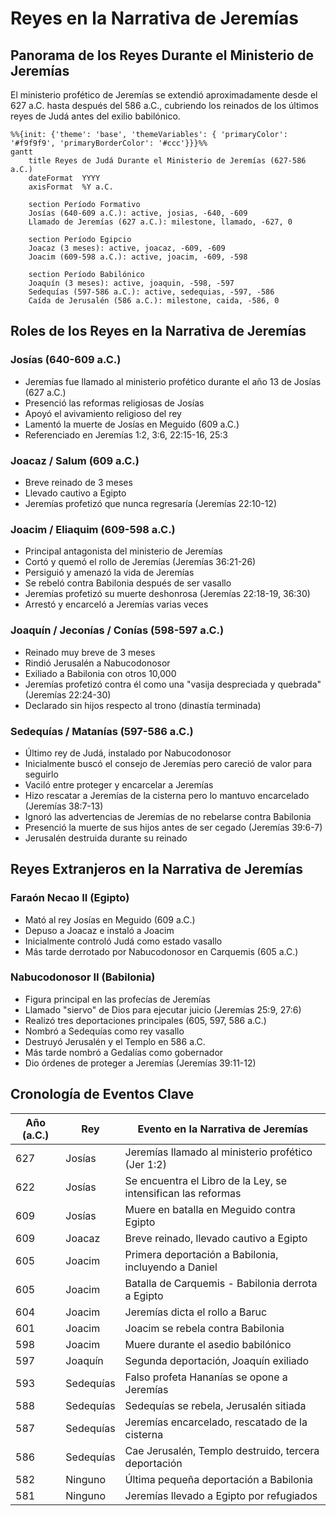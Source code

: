 # Reyes en la Narrativa de Jeremías

## Panorama de los Reyes Durante el Ministerio de Jeremías

El ministerio profético de Jeremías se extendió aproximadamente desde el 627 a.C. hasta después del 586 a.C., cubriendo los reinados de los últimos reyes de Judá antes del exilio babilónico.

```mermaid
%%{init: {'theme': 'base', 'themeVariables': { 'primaryColor': '#f9f9f9', 'primaryBorderColor': '#ccc'}}}%%
gantt
    title Reyes de Judá Durante el Ministerio de Jeremías (627-586 a.C.)
    dateFormat  YYYY
    axisFormat  %Y a.C.
    
    section Período Formativo
    Josías (640-609 a.C.): active, josias, -640, -609
    Llamado de Jeremías (627 a.C.): milestone, llamado, -627, 0
    
    section Período Egipcio
    Joacaz (3 meses): active, joacaz, -609, -609
    Joacim (609-598 a.C.): active, joacim, -609, -598
    
    section Período Babilónico
    Joaquín (3 meses): active, joaquin, -598, -597
    Sedequías (597-586 a.C.): active, sedequias, -597, -586
    Caída de Jerusalén (586 a.C.): milestone, caida, -586, 0
```

## Roles de los Reyes en la Narrativa de Jeremías

### Josías (640-609 a.C.)
- Jeremías fue llamado al ministerio profético durante el año 13 de Josías (627 a.C.)
- Presenció las reformas religiosas de Josías
- Apoyó el avivamiento religioso del rey
- Lamentó la muerte de Josías en Meguido (609 a.C.)
- Referenciado en Jeremías 1:2, 3:6, 22:15-16, 25:3

### Joacaz / Salum (609 a.C.)
- Breve reinado de 3 meses
- Llevado cautivo a Egipto
- Jeremías profetizó que nunca regresaría (Jeremías 22:10-12)

### Joacim / Eliaquim (609-598 a.C.)
- Principal antagonista del ministerio de Jeremías
- Cortó y quemó el rollo de Jeremías (Jeremías 36:21-26)
- Persiguió y amenazó la vida de Jeremías
- Se rebeló contra Babilonia después de ser vasallo
- Jeremías profetizó su muerte deshonrosa (Jeremías 22:18-19, 36:30)
- Arrestó y encarceló a Jeremías varias veces

### Joaquín / Jeconías / Conías (598-597 a.C.)
- Reinado muy breve de 3 meses
- Rindió Jerusalén a Nabucodonosor
- Exiliado a Babilonia con otros 10,000
- Jeremías profetizó contra él como una "vasija despreciada y quebrada" (Jeremías 22:24-30)
- Declarado sin hijos respecto al trono (dinastía terminada)

### Sedequías / Matanías (597-586 a.C.)
- Último rey de Judá, instalado por Nabucodonosor
- Inicialmente buscó el consejo de Jeremías pero careció de valor para seguirlo
- Vaciló entre proteger y encarcelar a Jeremías
- Hizo rescatar a Jeremías de la cisterna pero lo mantuvo encarcelado (Jeremías 38:7-13)
- Ignoró las advertencias de Jeremías de no rebelarse contra Babilonia
- Presenció la muerte de sus hijos antes de ser cegado (Jeremías 39:6-7)
- Jerusalén destruida durante su reinado

## Reyes Extranjeros en la Narrativa de Jeremías

### Faraón Necao II (Egipto)
- Mató al rey Josías en Meguido (609 a.C.)
- Depuso a Joacaz e instaló a Joacim
- Inicialmente controló Judá como estado vasallo
- Más tarde derrotado por Nabucodonosor en Carquemis (605 a.C.)

### Nabucodonosor II (Babilonia)
- Figura principal en las profecías de Jeremías
- Llamado "siervo" de Dios para ejecutar juicio (Jeremías 25:9, 27:6)
- Realizó tres deportaciones principales (605, 597, 586 a.C.)
- Nombró a Sedequías como rey vasallo
- Destruyó Jerusalén y el Templo en 586 a.C.
- Más tarde nombró a Gedalías como gobernador
- Dio órdenes de proteger a Jeremías (Jeremías 39:11-12)

## Cronología de Eventos Clave

| Año (a.C.) | Rey | Evento en la Narrativa de Jeremías |
|-----------|------|------------------------------------|
| 627 | Josías | Jeremías llamado al ministerio profético (Jer 1:2) |
| 622 | Josías | Se encuentra el Libro de la Ley, se intensifican las reformas |
| 609 | Josías | Muere en batalla en Meguido contra Egipto |
| 609 | Joacaz | Breve reinado, llevado cautivo a Egipto |
| 605 | Joacim | Primera deportación a Babilonia, incluyendo a Daniel |
| 605 | Joacim | Batalla de Carquemis - Babilonia derrota a Egipto |
| 604 | Joacim | Jeremías dicta el rollo a Baruc |
| 601 | Joacim | Joacim se rebela contra Babilonia |
| 598 | Joacim | Muere durante el asedio babilónico |
| 597 | Joaquín | Segunda deportación, Joaquín exiliado |
| 593 | Sedequías | Falso profeta Hananías se opone a Jeremías |
| 588 | Sedequías | Sedequías se rebela, Jerusalén sitiada |
| 587 | Sedequías | Jeremías encarcelado, rescatado de la cisterna |
| 586 | Sedequías | Cae Jerusalén, Templo destruido, tercera deportación |
| 582 | Ninguno | Última pequeña deportación a Babilonia |
| 581 | Ninguno | Jeremías llevado a Egipto por refugiados |